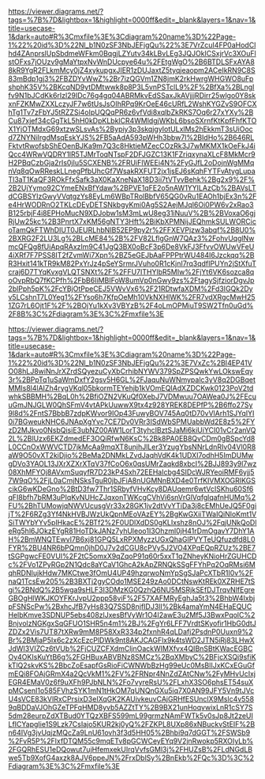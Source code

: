 https://viewer.diagrams.net/?tags=%7B%7D&lightbox=1&highlight=0000ff&edit=_blank&layers=1&nav=1&title=usecase-1&dark=auto#R%3Cmxfile%3E%3Cdiagram%20name%3D%22Page-1%22%20id%3D%22Nl_b1N0zSF3NbJEFjgQu%22%3E7VrZcuI4FP0aHodClhd4ZAnprslUpSbdmeWFkm0BqgjLZYutv34kLBvLEg3JQJOkICSxjrVc3XOuFlstOFxs7jOUzv9gMaYtpxNvWnDUcpye64u%2FEtgWgO%2B6BTDLSFxAYA88kR9YgR2FLkmMcy0jZ4xykupgxJIER1zDUJaxtZ5tyqjeaopm2ACeIkRN9C8S83mBdp1gj3%2FBZDYvWwZ%2Br7izQGVm1ZN8jmK2rkHwrgWHGWO8uFpshphK35V%2BKcqND9ytDMtwwk8p8P3L5vnPSTclL9%2F%2BfXa%2BLngIfv9N1bJCdKk6rIzl29IDc76g4gq04ABRMkvEdSSaxJkAVjjjRDirr25wlgo0Y8skxnFZKMwZXXLczyJF7w6tUsJsOIhRPq9KrOeE46cURfL2WshKYGZvS9OFCXhTg1Tv7zFbYJ5tRZZSi4oIpUQQqPR6z6vfVdi8xqlbZkRKS7Oq6r27xYXy%2BCu87xjef34cGgTkL5hH0kDpKLbklCR4WMldgjWKbL6bsoSXrnfKtKpfFhfKTOX1YjOTMdxG69xtzwSLsvAs%2Bypiy3p3skqjgyIotULxlMs2hEkkmT3sUiOocd7ZNYNiIrgdMsqEskYJS%2FB5aAdA593pWHh3bbw7l%2BIdHo%2B646RLFktvtRwofsbShEOenBJKa9m7Q3c8HktieMZecCOzRk3J7wMKMX1kOeFkJ4iQcc4WRwVQDRY1lR5TJMrToqNTspF2DFJGZC13K1FZriqxynaXLcF8MkMcr9H2PBqCzbGja2rIs0jIu5SCXENB%2FRUiFIWEEi4N%2FyGJfL2oDojnWgMMqnVq8qOwRReskLLnegPfbUhcGf7WsakRXFUT2jx1jsEJ6sKqhFYTFvAtygLupaTl3aT1KaQF3ROkFfxSafk3aX0KaXneNaX18D3ii7tVTvvBehk%2Bg2x9%2F%2B2UjYymo92CYmeENxBfYdaw%2BPVE1qFE2o5nAW1YYILAzCb%2BAVsLTdCGBSYIzGwyVVqtgzYs8EyLm6WBpTRolBbfV65QG0vRu1EAOh1bjEx3n%2Fe4HrWODRnO2TKLcDEyDETSNkbgyKmi0Ag5S2AejMJqI6Oi0PW6v2xRao3B125rbjF4i8EPHoMucN9XDJobw1sM3mLwU8eg31iNuuV%2B%2BVoxaO6gjRjUw25kc%2B3PnrtX7xKM56gNTY3Hft%2BiKbXPMNijJEQhmkSULWORCicoTamQkFTWhDIUT0JEURLhbNIB52EP9py2r%2FFXEVPjzw3abqf%2B8U0%2BXRG2F2LU3Lg%2BLcME84%2B%2FV82LflgGnW7QAz3%2FohvUqglNwmcQFQg8fUiApqRAxzIm9C41JgQ3BX0oBcF3p6De8VkFJ3FfvvOWUwVFeU4iXRf7F7PSS8IT2fZvmWi7Xpn%2BZ5eGEJbAaFPPPtrWU484I6Jzckqq%2BR3Hxit141kTR9kM82PxYrJz4pSeYSrmrJVuho0R1cKjnI7rq3qdfIPUYn2jStXfuTcraj6D7TYqKvxgVLQTSNXt%2F%2FFU7ITHYlbR5MIw%2FjYt6VK6sozca8qoOvpRbQ7fKCPfh%2FbB6IiMBIFoW8umVp0nGwy9zs%2FtagySjfziorDgvJp2blPph5pK%2FcYBjOtPpeCEJ5VWvVx6%2F21RDtwfaXDM%2Fd3IGQk2Dyv5LCshnT7L0Yeg1%2FYso6h7KfpOeMh10VkNXHlWK%2FR7vdXRgcMwH251ZG7rL6Ojt1F%2F%2BOjYu1kXv3VBYzB%2F4oLmOPMiuT9SW2Tfn0uGd%2F8B%3C%2Fdiagram%3E%3C%2Fmxfile%3E



https://viewer.diagrams.net/?tags=%7B%7D&lightbox=1&highlight=0000ff&edit=_blank&layers=1&nav=1&title=usecase-1&dark=auto#R%3Cmxfile%3E%3Cdiagram%20name%3D%22Page-1%22%20id%3D%22Nl_b1N0zSF3NbJEFjgQu%22%3E7VxZc%2BI4EP41VO08hLJ8wiNnJrXZrdSQyezuCyXbCrhibNYWV379SpZPSQwkYwLOkswEqy3r%2BPpTq1uSaWmDxfY2gsv5H6GL%2FJaquNuWNmypalc3yV8q2DGBqetMMIs8l4lAIZh4rygVKql05bkormTEYehjb1kVOmEQIAdXZDCKwk0123PoV2tdwhkSBBMH%2BqL0h%2BfiOZN2VKuQf0XebJ7VDMwuu7OAWea0J%2FEcuuGmJNJGLW0QhSFmV4vtAPkUuwwX9tx4z928YREK8DEPfP%2B6ffo27Sy9l8d%2FntS7BbbB7zdpKWvor9IOp43FuwyBOV745Aq0tD70vVlArh1SJYqIYI0i7BGweukNHC6JNApXgYvc7CE7Dv0VRr3ISdWbSPMUabbWd2E8z5%2FYzD2MJkvo0NsbQisiE3ubNZ00AW1LorT3tyhcIBztSJaMi6kiUiYCI01vCr2anVQ2L%2BlUzx6EKZdmedEF3OQiRfwN6KsC%2Bk8PA0EB8QvCDm0gBSpcYd8L0CCnOxWWVCTD7jkMcAa9mqXT8unjhJlLer3YzugYbsNNrLdnRIv04Vl0R8aW9O50vXT2kiDjio%2BeMa2DNMkLZvdJaqhVdK4k1UDXI7odhH5ImDUMwgDVo3YAOL13JXrXZXrXTqV37fCoO6x0qsUMrZaqkd8xbcI%2BJJ893y9l7wz08XhMFYOj8AVxmSuqyfR7D23kP4Sxh72EEHaIcbg4SIDcWJRYeoiRMF6yjj57W9qO%2FjL0aCmjNSksTguR0jbJFiA8nUGMNnBXD4e0TrfKIVMXOGRIKGScikG6wKDeGno%2BtD3fw7Thr1SRbyfVHvKcy8DAUqemr6wtVcISKhu60Sf6qFI8bfh7bRM3uPIqKvNUHcZJqxonTWKcgCVhVi6snVrGlVqfglqafnHUMq%2FU%2BhTUMowjqNWVUcusgVr33x28GK1jv2dtVvYTiDa3j8cEMhUeJQ5F0gijT%2F6RZg3Yf4NkHVBJWzUkQpnMEoVAzEY%2BgKwGXiiTWaIQiNloKmt1VSiTWYbYYv5pIHkacE%2BTf2%2F0UDlXdDS0gKLIxshz8nOJ%2FqjUNkQoDleRg5hl6JOkzEYgR81HoTDkJANz7yhUleoo1I3Ohzml0jH41rDmOgavY7DhY1AH%2BmWNQTEwvI7B6xj81GPQ5LxRPXMyzzUGxQhaGIPVYTeUQfuzdfd8L0FYR%2BU4NR6bPQmn0jhD0J7v2dCGU8cPVy5J2VO4XPqEQpRZUz%2BE7tSGPgwcFE0VUI%2F2tC5omxX9qZqoP91q60r5xxT1qZNheyKNioHrZGUHCDc%2FVo1ZPyRGp2N1Qdc8aYCaV1GhcA2kApZRNQkSSgFFYhPq2OqRMsi6MqhRDNIujkHdw7MKCtwe3fOmU4UP49hzqrwoNmYpSgSJaPcXTbR1I0v%2FnaQ1TcsEw205%2B3BXTj2gyCOdo1MSE249zAo0DCtNswKtREk0XZRHE7tSgi%2BNdQ%2B5wga9sHLF3I3DMzKG0QzhQ6NU5MSRjkSEfDJTrqvNlfEgreGBOgHlWKJKOYFKrJvpU2ppp58viF%2F57XAFMRyEghJa5t3%2BhbW4IxbjpFSNScPw%2BxhcJfB7yHs83Q7SSD8njfIDJ3lI%2Bk4amaYmN4EHaEQUCHelbKmve3SDNUP5ebs408zlJxesBfVyWr1O4I2awE3u2Mf5J3BwxPqolC%2BnjvolzNGKgxSqGFUO1SHR5n4m1%2BJ%2FgYr6LFF7VrdtSKyofir1HbG0dtJZDZx2Vis7UT87tXRw9mM8P58XxR334p2fxnhR4qLDafj2PsdnP0Uuxn9%2Br%2BMjaP5Ix6c2zXcEzcPlDWk9nt8AKJCAGFlx9k4tsWD2JTN5iRj83LHwXJdWI3VIZCz6tVUb%2FjCUZCFXdmCljnOackWIMXfvx4QIBnSBtKWacEGBCOy4OKIsKuYtB6g%2FGHBuxABVBNz8SMCz%2BqXMbyC%2BFjcXSQj9sfiKkTlQ2skvKS%2BbcZoEsapfGsRioFiCWNWbBzHg99eUc0MsBlIJxKCxEGuGfmEQi8FOAjGRmX4a2QcVkM1%2FV%2FRNpr4NnZdZAtCNw%2FyMHvUcIxjEGR4EMaV0z6f9uXFh9PJbNLN%2Fo7vyreRsU%2FLxhX3SO6phsET54suXpMCsenI1o585FVhzSYK1mN1tHkOM7qUNQnGXu5iq7X0AN99JFY5Vn9tJVcU4sVCE83kVIRxCPrsixD3eIXqGK2KAUivkeuvCAjGRHfESUnclX9Mslc4v5589qBDDaVJOhGZeTPFqHMD8yvb5AZZtTY%2B9BX21unHoqvwixLnR1cSY7S5dm28eurpZdXTBud0YTQzXBFS599mL99grmzNAmFWTk5v0sJp8Jt2zeUILfICYapgIie1S9Lzk7CsIajo5KUR2kj0yQ%2FZKPL8UXp86xNBuckvStEIF%2Bn64IVg3jvUqjzMQcZa9LnU61ovh3f3d5HH05%2Bhbi9q7dGGT%2FSWSb9%2FvR5P%2FlxfDTQM55c9mqETv8pGCWCeyEYq9V2jnRwokp5RXOIyLb%2FGQRhESU1eDQowut7ujHfemxekUIrqVvfsGMl3j%2FHUZsB%2FLdNGdLBwe5Tb9XofG4axzk8AJV6ppeJN%2FrxDblSy%2BnEkb%2FQc%3D%3C%2Fdiagram%3E%3C%2Fmxfile%3E
